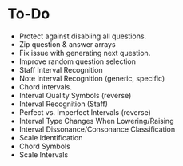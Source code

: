 # To-Do
* Protect against disabling all questions.
* Zip question & answer arrays
* Fix issue with generating next question.
* Improve random question selection
* Staff Interval Recognition
* Note Interval Recognition (generic, specific)
* Chord intervals.
* Interval Quality Symbols (reverse)
* Interval Recognition (Staff)
* Perfect vs. Imperfect Intervals (reverse)
* Interval Type Changes When Lowering/Raising
* Interval Dissonance/Consonance Classification
* Scale Identification
* Chord Symbols
* Scale Intervals
